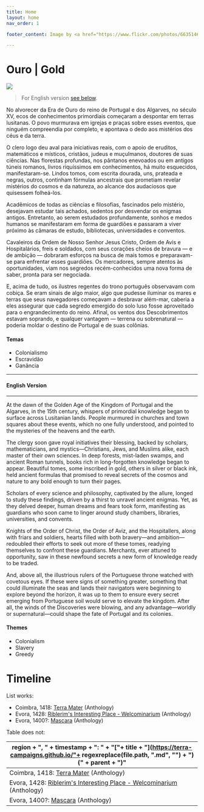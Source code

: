 ```yaml
---
title: Home
layout: home
nav_order: 1

footer_content: Image by <a href="https://www.flickr.com/photos/66351465@N00/">Chris Tolworthy</a>, licensed under <a href="https://creativecommons.org/licenses/by/2.0/"> CC BY 2.0 </a>

---
```


# Ouro | Gold

![](https://live.staticflickr.com/7388/13888113630_ea320a02dc_z.jpg)

> For English version [see below](#english-version).

No alvorecer da Era de Ouro do reino de Portugal e dos Algarves, no século XV, ecos de conhecimentos primordiais começaram a despontar em terras lusitanas. O povo murmurava em igrejas e praças sobre esses eventos, que ninguém compreendia por completo, e apontava o dedo aos mistérios dos céus e da terra.

O clero logo deu aval para iniciativas reais, com o apoio de eruditos, matemáticos e místicos, cristãos, judeus e muçulmanos, doutores de suas ciências. Nas florestas profundas, nos pântanos enevoados ou em antigos túneis romanos, livros riquíssimos em conhecimentos, há muito esquecidos, manifestaram-se. Lindos tomos, com escrita dourada, uns, prateada e negras, outros, continham fórmulas ancestrais que prometiam revelar mistérios do cosmos e da natureza, ao alcance dos audaciosos que quisessem folheá-los.

Acadêmicos de todas as ciências e filosofias, fascinados pelo mistério, desejavam estudar tais achados, sedentos por desvendar os enigmas antigos. Entretanto, ao serem estudados profundamente, sonhos e medos humanos se manifestaram em forma de guardiões e passaram a viver próximo às câmaras de estudo, bibliotecas, universidades e conventos.

Cavaleiros da Ordem de Nosso Senhor Jesus Cristo, Ordem de Avis e Hospitalários, freis e soldados, com seus corações cheios de bravura — e de ambição — dobraram esforços na busca de mais tomos e preparavam-se para enfrentar esses guardiões. Os mercadores, sempre atentos às oportunidades, viam nos segredos recém-conhecidos uma nova forma de saber, pronta para ser negociada. 

E, acima de tudo, os ilustres regentes do trono português observavam com cobiça. Se eram sinais de algo maior, algo que pudesse iluminar os mares e terras que seus navegadores começavam a desbravar além-mar, caberia a eles assegurar que cada segredo emergido do solo luso fosse aproveitado para o engrandecimento do reino. Afinal, os ventos dos Descobrimentos estavam soprando, e qualquer vantagem — terrena ou sobrenatural — poderia moldar o destino de Portugal e de suas colônias.

#### Temas

- Colonialismo
- Escravidão
- Ganância

---
#### English Version

---

At the dawn of the Golden Age of the Kingdom of Portugal and the Algarves, in the 15th century, whispers of primordial knowledge began to surface across Lusitanian lands. People murmured in churches and town squares about these events, which no one fully understood, and pointed to the mysteries of the heavens and the earth.

The clergy soon gave royal initiatives their blessing, backed by scholars, mathematicians, and mystics—Christians, Jews, and Muslims alike, each master of their own sciences. In deep forests, mist-laden swamps, and ancient Roman tunnels, books rich in long-forgotten knowledge began to appear. Beautiful tomes, some inscribed in gold, others in silver or black ink, held ancient formulas that promised to reveal secrets of the cosmos and nature to any bold enough to turn their pages.

Scholars of every science and philosophy, captivated by the allure, longed to study these findings, driven by a thirst to unravel ancient enigmas. Yet, as they delved deeper, human dreams and fears took form, manifesting as guardians who soon came to linger around study chambers, libraries, universities, and convents.

Knights of the Order of Christ, the Order of Aviz, and the Hospitallers, along with friars and soldiers, hearts filled with both bravery—and ambition—redoubled their efforts to seek out more of these tomes, readying themselves to confront these guardians. Merchants, ever attuned to opportunity, saw in these newfound secrets a new form of knowledge ready to be traded.

And, above all, the illustrious rulers of the Portuguese throne watched with covetous eyes. If these were signs of something greater, something that could illuminate the seas and lands their navigators were beginning to explore beyond the horizon, it was up to them to ensure every secret emerging from Portuguese soil would serve to elevate the kingdom. After all, the winds of the Discoveries were blowing, and any advantage—worldly or supernatural—could shape the fate of Portugal and its colonies.

#### Themes

- Colonialism
- Slavery
- Greedy

# Timeline

List works:

<!-- QueryToSerialize: LIST without ID region + ", " + timestamp + ": " + "["+ title + "](https://terra-campaigns.github.io/"+ regexreplace(file.path, ".md", "") + ") (" + parent + ")" FROM "ouro/campaigns" WHERE file.name != "index" SORT timestamp, nav_order asc -->
<!-- SerializedQuery: LIST without ID region + ", " + timestamp + ": " + "["+ title + "](https://terra-campaigns.github.io/"+ regexreplace(file.path, ".md", "") + ") (" + parent + ")" FROM "ouro/campaigns" WHERE file.name != "index" SORT timestamp, nav_order asc -->
- Coimbra, 1418: [Terra Mater](https://terra-campaigns.github.io/ouro/campaigns/Anthology/terra-mater) (Anthology)
- Evora, 1428: [Riblerim's Interesting Place - Welcominarium](https://terra-campaigns.github.io/ouro/campaigns/Capes/RiblerimIP1) (Anthology)
- Evora, 1400?: [Mascara](https://terra-campaigns.github.io/ouro/campaigns/Anthology/Mascara) (Anthology)
<!-- SerializedQuery END -->


Table does not:

<!-- QueryToSerialize: TABLE without ID region + ", " + timestamp + ": " + "["+ title + "](https://terra-campaigns.github.io/"+ regexreplace(file.path, ".md", "") + ") (" + parent + ")" FROM "ouro/campaigns" WHERE file.name != "index" SORT timestamp, nav_order asc -->
<!-- SerializedQuery: TABLE without ID region + ", " + timestamp + ": " + "["+ title + "](https://terra-campaigns.github.io/"+ regexreplace(file.path, ".md", "") + ") (" + parent + ")" FROM "ouro/campaigns" WHERE file.name != "index" SORT timestamp, nav_order asc -->

| region + ", " + timestamp + ": " + "["+ title + "](https://terra-campaigns.github.io/"+ regexreplace(file.path, ".md", "") + ") (" + parent + ")" |
| ------------------------------------------------------------------------------------------------------------------------------------------------- |
| Coimbra, 1418: [Terra Mater](https://terra-campaigns.github.io/ouro/campaigns/Anthology/terra-mater) (Anthology)                                  |
| Evora, 1428: [Riblerim's Interesting Place - Welcominarium](https://terra-campaigns.github.io/ouro/campaigns/Capes/RiblerimIP1) (Anthology)       |
| Evora, 1400?: [Mascara](https://terra-campaigns.github.io/ouro/campaigns/Anthology/Mascara) (Anthology)                                           |
<!-- SerializedQuery END -->
